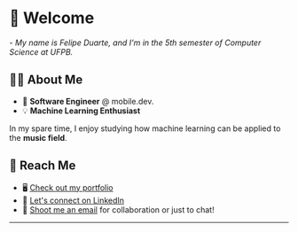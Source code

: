# 👋 Welcome

<p>- <i>My name is Felipe Duarte, and I'm in the 5th semester of Computer Science at UFPB.</i></p>

## 🙋‍♂️ About Me
- 🔧 **Software Engineer** @ mobile.dev.
- 💡 **Machine Learning Enthusiast** 
  
In my spare time, I enjoy studying how machine learning can be applied to the **music field**.

## 🔗 Reach Me
- 🖥️ [Check out my portfolio](https://my-portfolio-b926cd.webflow.io/)
- 💼 [Let's connect on LinkedIn](https://www.linkedin.com/in/felipe-duarte-60a424277/)
- 📧 [Shoot me an email](mailto:felipeduartea04@gmail.com?subject=&body=) for collaboration or just to chat!

---
